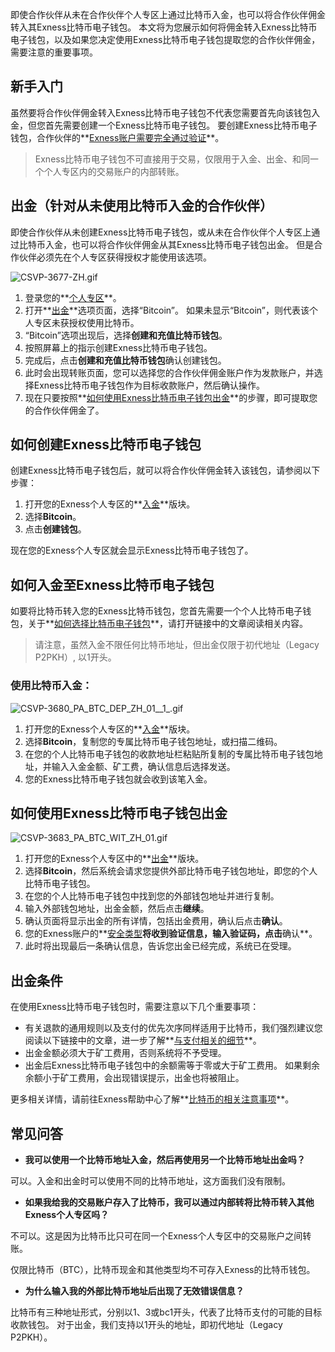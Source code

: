 
即使合作伙伴从未在合作伙伴个人专区上通过比特币入金，也可以将合作伙伴佣金转入其Exness比特币电子钱包。 本文将为您展示如何将佣金转入Exness比特币电子钱包，以及如果您决定使用Exness比特币电子钱包提取您的合作伙伴佣金，需要注意的重要事项。

新手入门
----------

虽然要将合作伙伴佣金转入Exness比特币电子钱包不代表您需要首先向该钱包入金，但您首先需要创建一个Exness比特币电子钱包。 要创建Exness比特币电子钱包，合作伙伴的**[Exness账户需要完全通过验证](https://get.exness.help/hc/zh-cn/articles/360004039991-How-to-fully-verify-your-Exness-account)**。

> Exness比特币电子钱包不可直接用于交易，仅限用于入金、出金、和同一个个人专区内的交易账户的内部转账。

出金（针对从未使用比特币入金的合作伙伴）
----------

即使合作伙伴从未创建Exness比特币电子钱包，或从未在合作伙伴个人专区上通过比特币入金，也可以将合作伙伴佣金从其Exness比特币电子钱包出金。 但是合作伙伴必须先在个人专区获得授权才能使用该选项。

![CSVP-3677-ZH.gif](https://get.exnessaffiliates.help/hc/article_attachments/6570503054610/CSVP-3677-ZH.gif)

1. 登录您的**[个人专区](https://my.exnessaffiliates.com/login)**。
2. 打开**[出金](https://my.exnessaffiliates.com/payments/withdrawal)**选项页面，选择“Bitcoin”。 如果未显示“Bitcoin”，则代表该个人专区未获授权使用比特币。
3. “Bitcoin”选项出现后，选择**创建和充值比特币钱包**。
4. 按照屏幕上的指示创建Exness比特币电子钱包。
5. 完成后，点击**创建和充值比特币钱包**确认创建钱包。
6. 此时会出现转账页面，您可以选择您的合作伙伴佣金账户作为发款账户，并选择Exness比特币电子钱包作为目标收款账户，然后确认操作。
7. 现在只要按照**[如何使用Exness比特币电子钱包出金](https://get.exnessaffiliates.help/hc/zh-cn/articles/5926177697298-%E5%90%88%E4%BD%9C%E4%BC%99%E4%BC%B4%E4%BD%A3%E9%87%91%E4%B8%8EExness%E6%AF%94%E7%89%B9%E5%B8%81%E7%94%B5%E5%AD%90%E9%92%B1%E5%8C%85#h_01G4VPNEPFRDMCREQT6YGQDN5C)**的步骤，即可提取您的合作伙伴佣金了。

如何创建Exness比特币电子钱包
----------

创建Exness比特币电子钱包后，就可以将合作伙伴佣金转入该钱包，请参阅以下步骤：

1. 打开您的Exness个人专区的**[入金](https://my.extrading.expert/accounts/sign-in?lng=zh)**版块。
2. 选择**Bitcoin**。
3. 点击**创建钱包**。

现在您的Exness个人专区就会显示Exness比特币电子钱包了。

如何入金至Exness比特币电子钱包
----------

如要将比特币转入您的Exness比特币钱包，您首先需要一个个人比特币电子钱包，关于**[如何选择比特币电子钱包](https://get.exness.help/hc/zh-cn/articles/360013893851#h_01FYRFAN9PRMVASNR5WHKKR47X)**，请打开链接中的文章阅读相关内容。

> 请注意，虽然入金不限任何比特币地址，但出金仅限于初代地址（Legacy P2PKH）, 以1开头。

### 使用比特币入金： ###

![CSVP-3680_PA_BTC_DEP_ZH_01__1_.gif](https://get.exnessaffiliates.help/hc/article_attachments/6570505392274/CSVP-3680_PA_BTC_DEP_ZH_01__1_.gif)

1. 打开您的Exness个人专区的**[入金](https://my.extrading.expert/accounts/sign-in?lng=zh)**版块。
2. 选择**Bitcoin**，复制您的专属比特币电子钱包地址，或扫描二维码。
3. 在您的个人比特币电子钱包的收款地址栏粘贴所复制的专属比特币电子钱包地址，并输入入金金额、矿工费，确认信息后选择发送。
4. 您的Exness比特币电子钱包就会收到该笔入金。

如何使用Exness比特币电子钱包出金
----------

![CSVP-3683_PA_BTC_WIT_ZH_01.gif](https://get.exnessaffiliates.help/hc/article_attachments/6570536010514/CSVP-3683_PA_BTC_WIT_ZH_01.gif)

1. 打开您的Exness个人专区中的**[出金](https://my.extrading.expert/accounts/sign-in?lng=zh)**版块。
2. 选择**Bitcoin**，然后系统会请求您提供外部比特币电子钱包地址，即您的个人比特币电子钱包。
3. 在您的个人比特币电子钱包中找到您的外部钱包地址并进行复制。
4. 输入外部钱包地址，出金金额，然后点击**继续**。
5. 确认页面将显示出金的所有详情，包括出金费用，确认后点击**确认**。
6. 您的Exness账户的**[安全类型](https://get.exness.help/hc/zh-cn/articles/4404675652754-Security-types)**将收到验证信息，输入验证码，点击**确认**。
7. 此时将出现最后一条确认信息，告诉您出金已经完成，系统已在受理。

出金条件
----------

在使用Exness比特币电子钱包时，需要注意以下几个重要事项：

* 有关退款的通用规则以及支付的优先次序同样适用于比特币，我们强烈建议您阅读以下链接中的文章，进一步了解**[与支付相关的细节](https://get.exness.help/hc/zh-cn/articles/360006922552-Everything-to-know-about-payments)**。
* 出金金额必须大于矿工费用，否则系统将不予受理。
* 出金后Exness比特币电子钱包中的余额需等于零或大于矿工费用。 如果剩余余额小于矿工费用，会出现错误提示，出金也将被阻止。

更多相关详情，请前往Exness帮助中心了解**[比特币的相关注意事项](https://get.exness.help/hc/zh-cn/articles/360013893851#h_01EMQXGD9PHNX3X1WV1F1FBMFB)**。

常见问答
----------

* **我可以使用一个比特币地址入金，然后再使用另一个比特币地址出金吗？**

可以。入金和出金时可以使用不同的比特币地址，这方面我们没有限制。

* **如果我给我的交易账户存入了比特币，我可以通过内部转将比特币转入其他Exness个人专区吗？**

不可以。这是因为比特币比只可在同一个Exness个人专区中的交易账户之间转账。

仅限比特币（BTC），比特币现金和其他类型均不可存入Exness的比特币钱包。

* **为什么输入我的外部比特币地址后出现了无效错误信息？**

比特币有三种地址形式，分别以1、3或bc1开头，代表了比特币支付的可能的目标收款钱包。 对于出金，我们支持以1开头的地址，即初代地址（Legacy P2PKH）。
